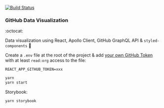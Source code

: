 [![Build Status](https://travis-ci.org/xavcz/github-data-viz.svg?branch=master)](https://travis-ci.org/xavcz/github-data-viz)

### GitHub Data Visualization

:octocat:

Data visualization using React, Apollo Client, GitHub GraphQL API & `styled-components` :rocket:

Create a `.env` file at the root of the project & add [your own GitHub Token](https://github.com/settings/tokens) with at least `read:org` access to the file:

```
REACT_APP_GITHUB_TOKEN=xxx
```

```sh
yarn
yarn start
```

Storybook:
```sh
yarn storybook
```
